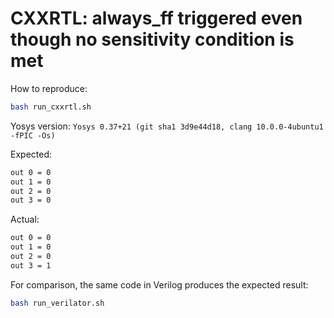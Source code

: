 # CXXRTL: always_ff triggered even though no sensitivity condition is met

How to reproduce:
```bash
bash run_cxxrtl.sh
```

Yosys version: `Yosys 0.37+21 (git sha1 3d9e44d18, clang 10.0.0-4ubuntu1 -fPIC -Os)`

Expected:
```bash
out 0 = 0
out 1 = 0
out 2 = 0
out 3 = 0
```

Actual:
```bash
out 0 = 0
out 1 = 0
out 2 = 0
out 3 = 1
```

For comparison, the same code in Verilog produces the expected result:
```bash
bash run_verilator.sh
```
